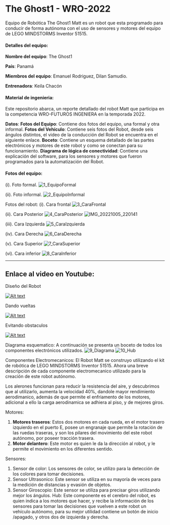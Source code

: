 # The Ghost1 - WRO-2022
Equipo de Robótica The Ghost1
Matt es un robot que esta programado para conducir de forma autónoma con el uso de sensores y motores del equipo de LEGO MINDSTORMS Inventor 51515.

#### Detalles del equipo:
**Nombre del equipo**: The Ghost1

**País**: Panamá

**Miembros del equipo**: Emanuel Rodriguez, Dilan Samudio.

**Entrenadora**: Keila Chacón


#### Material de ingenieria:
Este repositorio abarca, un reporte detallado del robot Matt que participa en la competencia WRO-FUTUROS INGENIERA en la temporada 2022.

**Datos**:
**Fotos del Equipo**: Contiene dos fotos del equipo, una formal y otra informal.
**Fotos del Vehículo**: Contiene seis fotos del Robot, desde seis ángulos distintos, el video de la conducción del Robot se encuentra en el siguiente enlace.
**Boceto**: Contiene un esquema detallado de las partes electrónicos y motores de este robot y como se conectan para su funcionamiento. 
**Diagrama de lógica de conectividad**: Contiene una explicación del software, para los sensores y motores que fueron programados para la automatización del Robot.

#### Fotos del equipo:
(i). Foto formal.
![1_EquipoFormal](https://user-images.githubusercontent.com/112026718/186887081-0d170402-4681-420f-b0b5-f59b7845427e.JPG)

(ii). Foto informal.
![2_EquipoInformal](https://user-images.githubusercontent.com/112026718/186887090-ea81ea34-a021-4fab-961d-ed6f01018d9f.JPG)


Fotos del robot:
(i).	Cara frontal
![3_CaraFrontal](https://user-images.githubusercontent.com/112026718/193432984-ecdf8438-f0b4-46ed-9c22-d2662dc244c2.jpg)


(ii).	Cara Posterior
![4_CaraPosterior](https://user-images.githubusercontent.com/112026718/193432998-87ac7ed5-2937-4027-9b74-215c640ac86b.jpg)
![IMG_20221005_220141](https://user-images.githubusercontent.com/112026718/194215692-578b80eb-e417-4e63-bfca-0ccc1cc1b11e.jpg)


(iii). Cara Izquierda
![5_CaraIzquierda](https://user-images.githubusercontent.com/112026718/194214689-6cde2df0-e7d0-4c16-8b1a-2f839a3bedda.jpg)

(iv).	Cara Derecha
![6_CaraDerecha](https://user-images.githubusercontent.com/112026718/193433024-0272fbae-3e4f-4c57-ae59-7a09380b3c4c.jpg)


(v).	Cara Superior
![7_CaraSuperior](https://user-images.githubusercontent.com/112026718/194213409-a7e521f5-ac22-4e8d-b084-9174e131d3b2.jpg)


(vi).	Cara inferior
![8_CaraInferior](https://user-images.githubusercontent.com/112026718/194211989-b8cd3d10-6574-4103-8a96-77b9a9c7f4f1.jpg)


------------

## **Enlace al video en Youtube**:
Diseño del Robot

[![Alt text](https://user-images.githubusercontent.com/112026718/193433061-a58f927a-bf96-4ce6-a786-41978796186a.gif)](https://youtu.be/U56eK61VCnY)

Dando vueltas

[![Alt text](https://user-images.githubusercontent.com/112026718/188289446-870fff3d-0013-49d5-9703-20cf0f7fa475.gif)](https://www.youtube.com/watch?v=Wj1oxwJkM2g)

Evitando obstaculos

[![Alt text](https://user-images.githubusercontent.com/112026718/188289545-f1eeb4a0-b45a-4bdb-90fe-f92e0548286c.gif)](https://youtu.be/pBEFuexwxLQ)

Diagrama esquematico:
A continuación se presenta un boceto de todos los componentes electrónicos utilizados.
![9_Diagrama](https://user-images.githubusercontent.com/112026718/193734227-b36c2675-807e-46a2-b725-986c86bd7985.png)
![10_Hub](https://user-images.githubusercontent.com/112026718/192102073-1dab5dc1-d92a-4664-9589-0d74e6a056b3.png)


Componentes Electromecanicos:
El Robot Matt se construyo utilizando el kit de robótica de LEGO MINDSTORMS Inventor 51515. Ahora una breve descripción de cada componente electromecanico utilizado para la creación de este robot autónomo.

Los alerones funcionan para reducir la resistencia del aire, y descubrimos que al utilizarlo, aumenta la velocidad 40%, dandole mayor rendimiento aerodimanico, además de que permite el enfriamento de los motores, adicional a ello la carga aerodinamica se adhiera al piso, y de mejores giros.

Motores: 
1.	**Motores traseros**: Estos dos motores en cada rueda, en el motor trasero izquierdo en el puerto E, posee un engranaje que permite la rotación de las ruedas traseras, y son los pilares del movimiento del este robot autónomo, por poseer tracción trasera.
2.	**Motor delantero**: Este motor es quien le da la dirección al robot, y le permite el movimiento en los diferentes sentido.

Sensores:
1.	Sensor de color: Los sensores de color, se utilizo para la detección de los colores para tomar decisiones. 
2.	Sensor Ultrasonico: Este sensor se utiliza en su mayoría de veces para la medición de distancias y evasión de objetos.
3.	Sensor Giroscopio: Este sensor se utiliza para precisar giros utilizando mejor los ángulos.
Hub: Este componente es el cerebro del robot, es quien indica a los motores que hacer, y recibe la información de los sensores para tomar las decisiones que vuelven a este robot un vehículo autónomo, para su mejor utilidad contiene un botón de inicio /apagado, y otros dos de izquierda y derecha.
